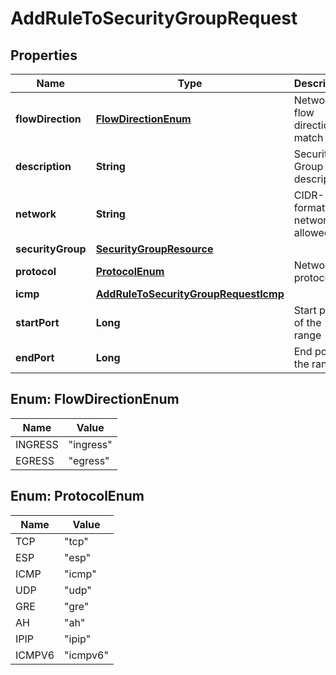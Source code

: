 

# AddRuleToSecurityGroupRequest


## Properties

| Name | Type | Description | Notes |
|------------ | ------------- | ------------- | -------------|
|**flowDirection** | [**FlowDirectionEnum**](#FlowDirectionEnum) | Network flow direction to match |  |
|**description** | **String** | Security Group rule description |  [optional] |
|**network** | **String** | CIDR-formatted network allowed |  [optional] |
|**securityGroup** | [**SecurityGroupResource**](SecurityGroupResource.md) |  |  [optional] |
|**protocol** | [**ProtocolEnum**](#ProtocolEnum) | Network protocol |  |
|**icmp** | [**AddRuleToSecurityGroupRequestIcmp**](AddRuleToSecurityGroupRequestIcmp.md) |  |  [optional] |
|**startPort** | **Long** | Start port of the range |  [optional] |
|**endPort** | **Long** | End port of the range |  [optional] |



## Enum: FlowDirectionEnum

| Name | Value |
|---- | -----|
| INGRESS | &quot;ingress&quot; |
| EGRESS | &quot;egress&quot; |



## Enum: ProtocolEnum

| Name | Value |
|---- | -----|
| TCP | &quot;tcp&quot; |
| ESP | &quot;esp&quot; |
| ICMP | &quot;icmp&quot; |
| UDP | &quot;udp&quot; |
| GRE | &quot;gre&quot; |
| AH | &quot;ah&quot; |
| IPIP | &quot;ipip&quot; |
| ICMPV6 | &quot;icmpv6&quot; |




